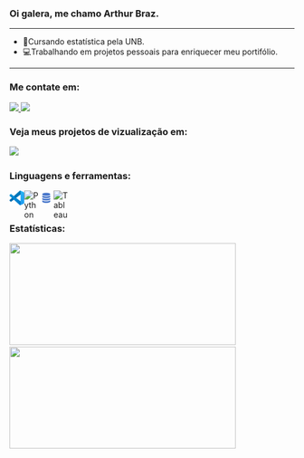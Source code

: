 ### Oi galera, me chamo Arthur Braz.

---

- 🏫Cursando estatística pela UNB.
- 💻Trabalhando em projetos pessoais para enriquecer meu portifólio.
---

### Me contate em:
<div>
    <a href="mailto:abrazsantos08@gmail.com" target="_blank">
        <img src="https://img.shields.io/badge/Gmail-D14836?style=for-the-badge&logo=gmail&logoColor=white" target="_blank"/>
    </a>
    <a href="https://www.linkedin.com/in/arthurbraz-ds/" target="_blank">
        <img src="https://img.shields.io/badge/LinkedIn-0077B5?style=for-the-badge&logo=linkedin&logoColor=white" target="_blank"/>
    </a>
</div>  


### Veja meus projetos de vizualização em:

<div>
    <a href="https://public.tableau.com/app/profile/arthur.braz.santos" target="_blank">
        <img src="https://img.shields.io/badge/Tableau-E97627?style=for-the-badge&logo=Tableau&logoColor=white" target="_blank"/>
    </a>
</div>
    

### Linguagens e ferramentas:
    
<img align="left" alt="Visual Studio Code" width="26px" src="https://raw.githubusercontent.com/github/explore/80688e429a7d4ef2fca1e82350fe8e3517d3494d/topics/visual-studio-code/visual-studio-code.png" />
<img align="left" alt="Python" width="26px" src="https://user-images.githubusercontent.com/16562208/217266146-f645f630-8e4a-49c0-a1c5-a8fd9778ff5f.png" />
<img align="left" alt="SQL" width="26px" src="https://raw.githubusercontent.com/github/explore/80688e429a7d4ef2fca1e82350fe8e3517d3494d/topics/sql/sql.png" />
<img align="left" alt="Tableau" width="26px" src="https://user-images.githubusercontent.com/18670428/67620073-ca558e00-f7fa-11e9-9ea2-ed3a80c59210.png" />
    
<br />
<br />


### Estatísticas:

<div align="left">
  <a href="https://github.com/tutubraz">
  <img height="180em" width="400em" src="https://github-readme-stats.vercel.app/api?username=tutubraz&show_icons=true&theme=dark&include_all_commits=true&count_private=true"/>
  <img height="180em" width="400em" src="https://github-readme-stats.vercel.app/api/top-langs/?username=tutubraz&layout=compact&langs_count=7&theme=dark"/>
</div>
